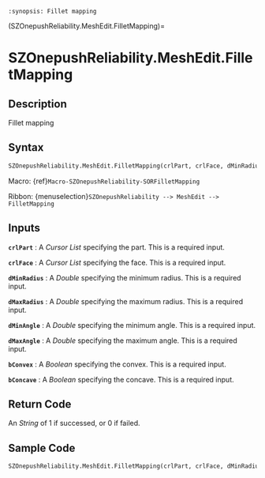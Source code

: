 ```{module} SZOnepushReliability.MeshEdit.FilletMapping()
:synopsis: Fillet mapping
```

(SZOnepushReliability.MeshEdit.FilletMapping)=

# SZOnepushReliability.MeshEdit.FilletMapping

## Description

Fillet mapping

## Syntax

```python
SZOnepushReliability.MeshEdit.FilletMapping(crlPart, crlFace, dMinRadius, dMaxRadius, dMinAngle, dMaxAngle, bConvex, bConcave)
```

Macro: {ref}`Macro-SZOnepushReliability-SORFilletMapping`

Ribbon: {menuselection}`SZOnepushReliability --> MeshEdit --> FilletMapping`

## Inputs

**`crlPart`**
: A _Cursor List_ specifying the part. This is a required input.

**`crlFace`**
: A _Cursor List_ specifying the face. This is a required input.

**`dMinRadius`**
: A _Double_ specifying the minimum radius. This is a required input.

**`dMaxRadius`**
: A _Double_ specifying the maximum radius. This is a required input.

**`dMinAngle`**
: A _Double_ specifying the minimum angle. This is a required input.

**`dMaxAngle`**
: A _Double_ specifying the maximum angle. This is a required input.

**`bConvex`**
: A _Boolean_ specifying the convex. This is a required input.

**`bConcave`**
: A _Boolean_ specifying the concave. This is a required input.

## Return Code

An _String_ of 1 if successed, or 0 if failed.

## Sample Code

```python
SZOnepushReliability.MeshEdit.FilletMapping(crlPart, crlFace, dMinRadius, dMaxRadius, dMinAngle, dMaxAngle, bConvex, bConcave)
```
